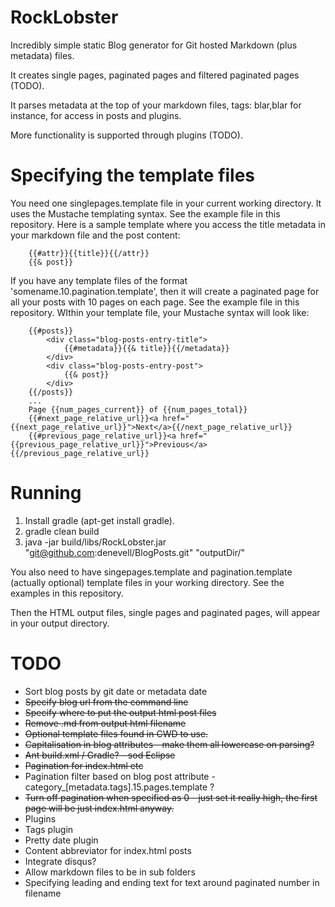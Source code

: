 RockLobster
===========

Incredibly simple static Blog generator for Git hosted Markdown (plus metadata) files. 

It creates single pages, paginated pages and filtered paginated pages (TODO).

It parses metadata at the top of your markdown files, tags: blar,blar for instance, for access in posts and plugins.

More functionality is supported through plugins (TODO).

Specifying the template files
=============================

You need one singlepages.template file in your current working directory. It uses the Mustache templating syntax. See the example file in this repository. Here is a sample template where you access the title metadata in your markdown file and the post content:

        {{#attr}}{{title}}{{/attr}}
        {{& post}}
            
If you have any template files of the format 'somename.10.pagination.template', then it will create a paginated page for all your posts with 10 pages on each page. See the example file in this repository. WIthin your template file, your Mustache syntax will look like:

        {{#posts}}
        	<div class="blog-posts-entry-title">
        		{{#metadata}}{{& title}}{{/metadata}}
        	</div>
        	<div class="blog-posts-entry-post">
        		{{& post}}
        	</div>
        {{/posts}}
        ...
        Page {{num_pages_current}} of {{num_pages_total}}
        {{#next_page_relative_url}}<a href="{{next_page_relative_url}}">Next</a>{{/next_page_relative_url}} 
        {{#previous_page_relative_url}}<a href="{{previous_page_relative_url}}">Previous</a>{{/previous_page_relative_url}}

Running
========

1. Install gradle (apt-get install gradle).
2. gradle clean build
3. java -jar build/libs/RockLobster.jar "git@github.com:denevell/BlogPosts.git" "outputDir/"

You also need to have singepages.template and pagination.template (actually optional) template files in your working directory. See the examples in this repository.

Then the HTML output files, single pages and paginated pages, will appear in your output directory.

TODO
====
* Sort blog posts by git date or metadata date
* ~~Specify blog url from the command line~~
* ~~Specify where to put the output html post files~~
* ~~Remove .md from output html filename~~
* ~~Optional template files found in CWD to use.~~
* ~~Capitalisation in blog attributes - make them all lowercase on parsing?~~
* ~~Ant build.xml / Gradle? - sod Eclipse~~
* ~~Pagination for index.html etc~~
* Pagination filter based on blog post attribute - category_[metadata.tags].15.pages.template ?
* ~~Turn off pagination when specified as 0 - just set it really high, the first page will be just index.html anyway.~~
* Plugins 
 * Tags plugin
 * Pretty date plugin 
 * Content abbreviator for index.html posts
* Integrate disqus?
* Allow markdown files to be in sub folders
* Specifying leading and ending text for text around paginated number in filename
